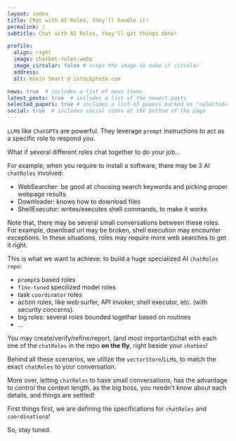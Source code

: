 ```yaml
---
layout: index
title: Chat with AI Roles, they'll handle it!
permalink: /
subtitle: Chat with AI Roles, they'll get things done!

profile:
  align: right
  image: chatbot-roles.webp
  image_circular: false # crops the image to make it circular
  address: 
  alt: Kevin Smart @ istockphoto.com

news: true  # includes a list of news items
latest_posts: true  # includes a list of the newest posts
selected_papers: true # includes a list of papers marked as "selected={true}"
social: true  # includes social icons at the bottom of the page
---
```


`LLM`s like `ChatGPT`s are powerful. They leverage `prompt` instructions to act as a specific role to respond you.

What if several different roles chat together to do your job...

For example, when you require to install a software, there may be 3 AI `chatRoles` involved:

- WebSearcher: be good at choosing search keywords and picking proper webpage results
- Downloader: knows how to download files
- ShellExecutor: writes/executes shell commands, to make it works

Note that, there may be several small conversations between these roles. For example, download url may be broken, shell execution may encounter exceptions. In these situations, roles may require more web searches to get it right.

This is what we want to achieve: to build a huge specialized AI `chatRoles` `repo`:

- `prompt`s based roles
- `fine-tuned` specilized model roles
- task `coordinator` roles
- action roles, like web surfer, API invoker, shell executor, etc. (with security concerns).
- big roles: several roles bounded together based on routines
- ...

You may create/verify/refine/report, (and most important)chat with each one of the `chatRoles` in the repo **on the fly**, right beside your `chatbox`!

Behind all these scenarios, we utilize the `vectorStore`/`LLM`s, to match the exact `chatRoles` to your conversation.

More over, letting `chatRoles` to have small conversations, has the advantage to control the context length, as the big boss, you needn't know about each details, and things are settled!

First things first, we are defining the specifications for `chatRoles` and `coordination`s!

So, stay tuned.
